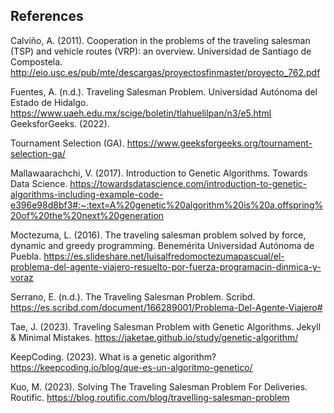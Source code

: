 ## References
Calviño, A. (2011). Cooperation in the problems of the traveling salesman (TSP) and vehicle routes (VRP): an overview. Universidad de Santiago de Compostela. http://eio.usc.es/pub/mte/descargas/proyectosfinmaster/proyecto_762.pdf 

Fuentes, A. (n.d.). Traveling Salesman Problem. Universidad Autónoma del Estado de Hidalgo. https://www.uaeh.edu.mx/scige/boletin/tlahuelilpan/n3/e5.html 
GeeksforGeeks. (2022). 

Tournament Selection (GA). https://www.geeksforgeeks.org/tournament-selection-ga/ 

Mallawaarachchi, V. (2017). Introduction to Genetic Algorithms.  Towards Data Science. https://towardsdatascience.com/introduction-to-genetic-algorithms-including-example-code-e396e98d8bf3#:~:text=A%20genetic%20algorithm%20is%20a,offspring%20of%20the%20next%20generation

Moctezuma, L. (2016). The traveling salesman problem solved by force, dynamic and greedy programming. Benemérita Universidad Autónoma de Puebla. https://es.slideshare.net/luisalfredomoctezumapascual/el-problema-del-agente-viajero-resuelto-por-fuerza-programacin-dinmica-y-voraz 

Serrano, E. (n.d.). The Traveling Salesman Problem. Scribd. https://es.scribd.com/document/166289001/Problema-Del-Agente-Viajero#

Tae, J. (2023). Traveling Salesman Problem with Genetic Algorithms. Jekyll & Minimal Mistakes. https://jaketae.github.io/study/genetic-algorithm/ 

KeepCoding. (2023). What is a genetic algorithm? https://keepcoding.io/blog/que-es-un-algoritmo-genetico/ 

Kuo, M. (2023). Solving The Traveling Salesman Problem For Deliveries. Routific. https://blog.routific.com/blog/travelling-salesman-problem 
